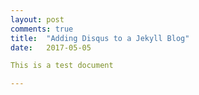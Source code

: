 ```yaml
---
layout: post
comments: true
title:  "Adding Disqus to a Jekyll Blog"
date:   2017-05-05

This is a test document

---
```

